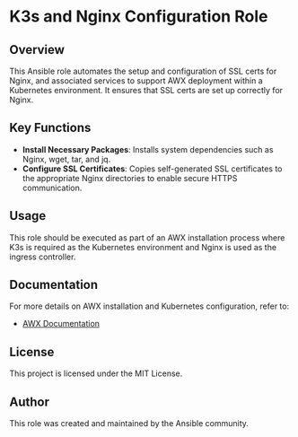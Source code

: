 # K3s and Nginx Configuration Role

## Overview

This Ansible role automates the setup and configuration of SSL certs for Nginx, and associated services to support AWX deployment within a Kubernetes environment. It ensures that SSL certs are set up correctly for Nginx.

## Key Functions


- **Install Necessary Packages**: Installs system dependencies such as Nginx, wget, tar, and jq.
- **Configure SSL Certificates**: Copies self-generated SSL certificates to the appropriate Nginx directories to enable secure HTTPS communication.


## Usage

This role should be executed as part of an AWX installation process where K3s is required as the Kubernetes environment and Nginx is used as the ingress controller.

## Documentation

For more details on AWX installation and Kubernetes configuration, refer to:
- [AWX Documentation](https://ansible.readthedocs.io/projects/awx/)


## License

This project is licensed under the MIT License.

## Author

This role was created and maintained by the Ansible community.

